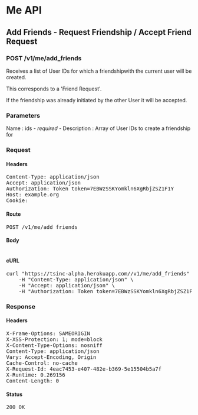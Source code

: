 # Me API

## Add Friends - Request Friendship / Accept Friend Request

### POST /v1/me/add_friends

Receives a list of User IDs for which a friendshipwith the current user will be created.

This corresponds to a &#39;Friend Request&#39;.

If the friendship was already initiated by the other User it will be accepted.



### Parameters

Name : ids *- required -*
Description : Array of User IDs to create a friendship for

### Request

#### Headers

<pre>Content-Type: application/json
Accept: application/json
Authorization: Token token=7EBWzSSKYomkln6XgRbjZSZ1F1Y
Host: example.org
Cookie: </pre>

#### Route

<pre>POST /v1/me/add_friends</pre>

#### Body
```javascript

```


#### cURL

<pre class="request">curl &quot;https://tsinc-alpha.herokuapp.com//v1/me/add_friends&quot; -d &#39;{&quot;ids&quot;:[93,95,99,96,97,98]}&#39; -X POST \
	-H &quot;Content-Type: application/json&quot; \
	-H &quot;Accept: application/json&quot; \
	-H &quot;Authorization: Token token=7EBWzSSKYomkln6XgRbjZSZ1F1Y&quot;</pre>

### Response

#### Headers

<pre>X-Frame-Options: SAMEORIGIN
X-XSS-Protection: 1; mode=block
X-Content-Type-Options: nosniff
Content-Type: application/json
Vary: Accept-Encoding, Origin
Cache-Control: no-cache
X-Request-Id: 4eac7453-e407-482e-b369-5e15504b5a7f
X-Runtime: 0.269156
Content-Length: 0</pre>

#### Status

<pre>200 OK</pre>

